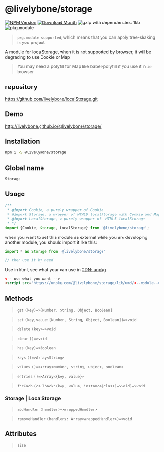 # @livelybone/storage
[![NPM Version](http://img.shields.io/npm/v/@livelybone/storage.svg?style=flat-square)](https://www.npmjs.com/package/@livelybone/storage)
[![Download Month](http://img.shields.io/npm/dm/@livelybone/storage.svg?style=flat-square)](https://www.npmjs.com/package/@livelybone/storage)
![gzip with dependencies: 1kb](https://img.shields.io/badge/gzip--with--dependencies-1kb-brightgreen.svg "gzip with dependencies: 1kb")
![pkg.module](https://img.shields.io/badge/pkg.module-supported-blue.svg "pkg.module")

> `pkg.module supported`, which means that you can apply tree-shaking in you project

A module for localStorage, when it is not supported by browser, it will be degrading to use Cookie or Map

> You may need a polyfill for Map like babel-polyfill if you use it in `ie` browser

## repository
https://github.com/livelybone/localStorage.git

## Demo
http://livelybone.github.io/@livelybone/storage/

## Installation
```bash
npm i -S @livelybone/storage
```

## Global name
`Storage`

## Usage
```js
/**
 * @import Cookie, a purely wrapper of Cookie
 * @import Storage, a wrapper of HTML5 localStorage with Cookie and Map
 * @import LocalStorage, a purely wrapper of  HTML5 localStorage
 * */
import {Cookie, Storage, LocalStorage} from '@livelybone/storage';
```

when you want to set this module as external while you are developing another module, you should import it like this:
```js
import * as Storage from '@livelybone/storage'

// then use it by need
```

Use in html, see what your can use in [CDN: unpkg](https://unpkg.com/@livelybone/storage/lib/umd/)
```html
<-- use what you want -->
<script src="https://unpkg.com/@livelybone/storage/lib/umd/<--module-->.js"></script>
```

## Methods
> `get` `(key)=>[Number, String, Object, Boolean]`

> `set` `(key,value:[Number, String, Object, Boolean])=>void`

> `delete` `(key)=>void`

> `clear` `()=>void`

> `has` `(key)=>Boolean`

> `keys` `()=>Array<String>`

> `values` `()=>Array<Number, String, Object, Boolean>`

> `entries` `()=>Array<{key, value}>`

> `forEach` `(callback:(key, value, instance|class)=>void)=>void`

### Storage | LocalStorage
> `addHandler` `(handler)=>wrappedHandler>`

> `removeHandler` `(handlers: Array<wrappedHandler>)=>void`

## Attributes

> `size`

